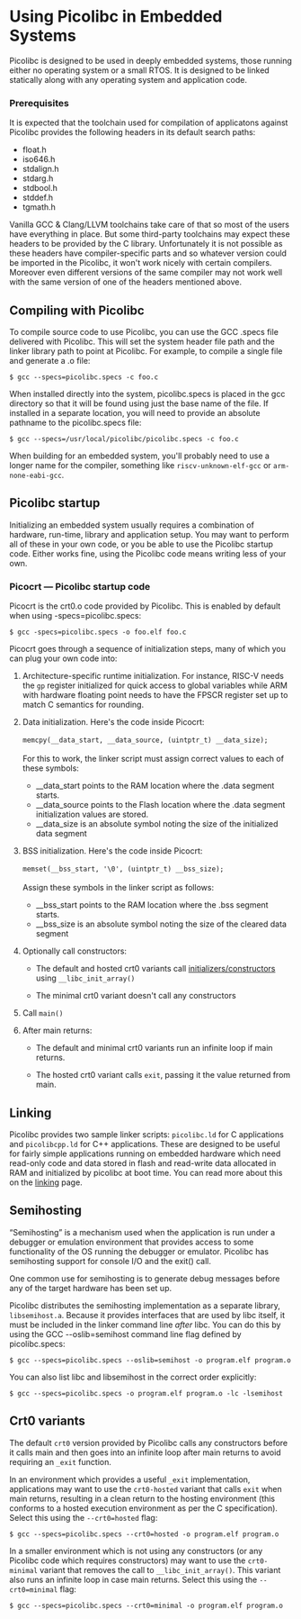 # Using Picolibc in Embedded Systems

Picolibc is designed to be used in deeply embedded systems, those
running either no operating system or a small RTOS. It is designed to
be linked statically along with any operating system and application
code.

### Prerequisites

It is expected that the toolchain used for compilation of applicatons
against Picolibc provides the following headers in its default search
paths:

 * float.h
 * iso646.h
 * stdalign.h
 * stdarg.h
 * stdbool.h
 * stddef.h
 * tgmath.h

Vanilla GCC & Clang/LLVM toolchains take care of that so most of
the users have everything in place. But some third-party toolchains
may expect these headers to be provided by the C library. Unfortunately
it is not possible as these headers have compiler-specific parts and
so whatever version could be imported in the Picolibc, it won't work
nicely with certain compilers. Moreover even different versions of the
same compiler may not work well with the same version of one of the
headers mentioned above.

## Compiling with Picolibc

To compile source code to use Picolibc, you can use the GCC .specs
file delivered with Picolibc. This will set the system header file
path and the linker library path to point at Picolibc. For example, to
compile a single file and generate a .o file:

	$ gcc --specs=picolibc.specs -c foo.c

When installed directly into the system, picolibc.specs is placed in
the gcc directory so that it will be found using just the base name of
the file. If installed in a separate location, you will need to
provide an absolute pathname to the picolibc.specs file:

	$ gcc --specs=/usr/local/picolibc/picolibc.specs -c foo.c

When building for an embedded system, you'll probably need to use a
longer name for the compiler, something like `riscv-unknown-elf-gcc`
or `arm-none-eabi-gcc`.

## Picolibc startup

Initializing an embedded system usually requires a combination of
hardware, run-time, library and application setup. You may want to
perform all of these in your own code, or you be able to use the
Picolibc startup code. Either works fine, using the Picolibc code
means writing less of your own.

### Picocrt — Picolibc startup code

Picocrt is the crt0.o code provided by Picolibc. This is enabled by
default when using -specs=picolibc.specs:

	$ gcc -specs=picolibc.specs -o foo.elf foo.c

Picocrt goes through a sequence of initialization steps, many of which
you can plug your own code into:

 1) Architecture-specific runtime initialization. For instance, RISC-V
    needs the `gp` register initialized for quick access to global
    variables while ARM with hardware floating point needs to have the
    FPSCR register set up to match C semantics for rounding.
    
 2) Data initialization. Here's the code inside Picocrt:\
    \
    `memcpy(__data_start, __data_source, (uintptr_t) __data_size);`\
    \
    For this to work, the linker script must assign correct values to
    each of these symbols:

    * __data_start points to the RAM location where the .data segment
      starts.
    * __data_source points to the Flash location where the .data segment
      initialization values are stored.
    * __data_size is an absolute symbol noting the size of the
      initialized data segment

 3) BSS initialization. Here's the code inside Picocrt:\
    \
    `memset(__bss_start, '\0', (uintptr_t) __bss_size);`\
    \
    Assign these symbols in the linker script as follows:

    * __bss_start points to the RAM location where the .bss segment
      starts.
    * __bss_size is an absolute symbol noting the size of the cleared
      data segment

 4) Optionally call constructors:

    * The default and hosted crt0 variants call
      [initializers/constructors](init.md) using `__libc_init_array()`

    * The minimal crt0 variant doesn't call any constructors

 5) Call `main()`

 6) After main returns:

    * The default and minimal crt0 variants run an infinite
      loop if main returns.

    * The hosted crt0 variant calls `exit`, passing it the value
      returned from main.

## Linking

Picolibc provides two sample linker scripts: `picolibc.ld` for C
applications and `picolibcpp.ld` for C++ applications. These are
designed to be useful for fairly simple applications running on
embedded hardware which need read-only code and data stored in flash
and read-write data allocated in RAM and initialized by picolibc at
boot time. You can read more about this on the [linking](linking.md)
page.

## Semihosting

“Semihosting” is a mechanism used when the application is run under a
debugger or emulation environment that provides access to some
functionality of the OS running the debugger or emulator. Picolibc
has semihosting support for console I/O and the exit() call.

One common use for semihosting is to generate debug messages before
any of the target hardware has been set up.

Picolibc distributes the semihosting implementation as a separate
library, `libsemihost.a`. Because it provides interfaces that are used
by libc itself, it must be included in the linker command line *after*
libc. You can do this by using the GCC --oslib=semihost
command line flag defined by picolibc.specs:

	$ gcc --specs=picolibc.specs --oslib=semihost -o program.elf program.o

You can also list libc and libsemihost in the correct order
explicitly:

	$ gcc --specs=picolibc.specs -o program.elf program.o -lc -lsemihost

## Crt0 variants

The default `crt0` version provided by Picolibc calls any constructors
before it calls main and then goes into an infinite loop after main
returns to avoid requiring an `_exit` function.

In an environment which provides a useful `_exit` implementation, applications
may want to use the `crt0-hosted` variant that calls `exit` when main
returns, resulting in a clean return to the hosting environment (this
conforms to a hosted execution environment as per the C
specification). Select this using the `--crt0=hosted` flag:

	$ gcc --specs=picolibc.specs --crt0=hosted -o program.elf program.o

In a smaller environment which is not using any constructors (or any
Picolibc code which requires constructors) may want to use the
`crt0-minimal` variant that removes the call to
`__libc_init_array()`. This variant also runs an infinite loop in case
main returns. Select this using the `--crt0=minimal` flag:

	$ gcc --specs=picolibc.specs --crt0=minimal -o program.elf program.o
